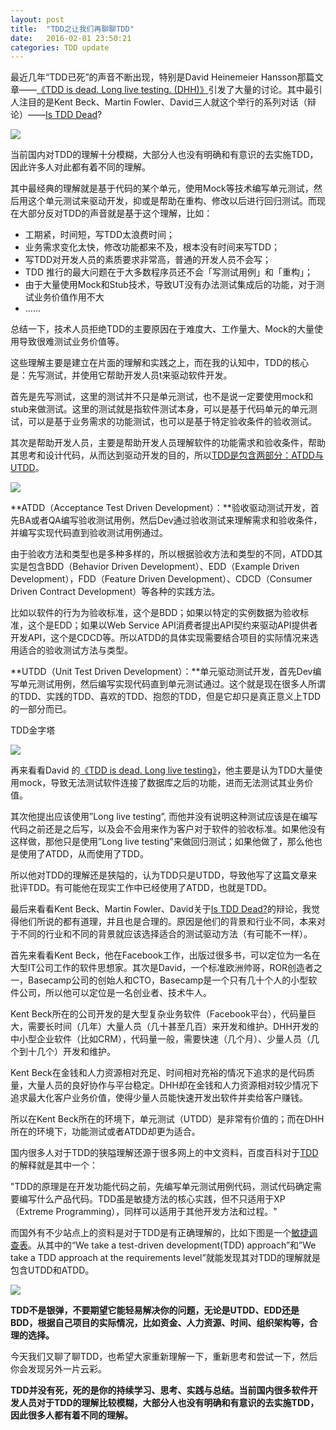 ```yaml
---
layout: post
title:  "TDD之让我们再聊聊TDD"
date:   2016-02-01 23:50:21
categories: TDD update
---
```


最近几年“TDD已死”的声音不断出现，特别是David Heinemeier Hansson那篇文章——[《TDD is dead. Long live testing. (DHH)》](http://david.heinemeierhansson.com/2014/tdd-is-dead-long-live-testing.html)引发了大量的讨论。其中最引人注目的是Kent Beck、Martin Fowler、David三人就这个举行的系列对话（辩论）——[Is TDD Dead](https://martinfowler.com/articles/is-tdd-dead/)?

[![](http://insights.thoughtworkers.org/wp-content/uploads/2017/03/屏幕快照-2017-03-11-上午12.12.26.png)](http://insights.thoughtworkers.org/wp-content/uploads/2017/03/屏幕快照-2017-03-11-上午12.12.26.png)

当前国内对TDD的理解十分模糊，大部分人也没有明确和有意识的去实施TDD，因此许多人对此都有着不同的理解。

其中最经典的理解就是基于代码的某个单元，使用Mock等技术编写单元测试，然后用这个单元测试来驱动开发，抑或是帮助在重构、修改以后进行回归测试。而现在大部分反对TDD的声音就是基于这个理解，比如：

*   工期紧，时间短，写TDD太浪费时间；
*   业务需求变化太快，修改功能都来不及，根本没有时间来写TDD；
*   写TDD对开发人员的素质要求非常高，普通的开发人员不会写；
*   TDD 推行的最大问题在于大多数程序员还不会「写测试用例」和「重构」；
*   由于大量使用Mock和Stub技术，导致UT没有办法测试集成后的功能，对于测试业务价值作用不大
*   ......

总结一下，技术人员拒绝TDD的主要原因在于难度大、工作量大、Mock的大量使用导致很难测试业务价值等。

这些理解主要是建立在片面的理解和实践之上，而在我的认知中，TDD的核心是：先写测试，并使用它帮助开发人员t来驱动软件开发。

首先是先写测试，这里的测试并不只是单元测试，也不是说一定要使用mock和stub来做测试。这里的测试就是指软件测试本身，可以是基于代码单元的单元测试，可以是基于业务需求的功能测试，也可以是基于特定验收条件的验收测试。

其次是帮助开发人员，主要是帮助开发人员理解软件的功能需求和验收条件，帮助其思考和设计代码，从而达到驱动开发的目的，所以[TDD是包含两部分：ATDD与UTDD](http://www.agiledata.org/essays/tdd.html)。

[![](http://insights.thoughtworkers.org/wp-content/uploads/2017/03/1-TDD-3.png)](http://insights.thoughtworkers.org/wp-content/uploads/2017/03/1-TDD-3.png)

**ATDD（Acceptance Test Driven Development）：**验收驱动测试开发，首先BA或者QA编写验收测试用例，然后Dev通过验收测试来理解需求和验收条件，并编写实现代码直到验收测试用例通过。

由于验收方法和类型也是多种多样的，所以根据验收方法和类型的不同，ATDD其实是包含BDD（Behavior Driven Development）、EDD（Example Driven Development），FDD（Feature Driven Development）、CDCD（Consumer Driven Contract Development）等各种的实践方法。

比如以软件的行为为验收标准，这个是BDD；如果以特定的实例数据为验收标准，这个是EDD；如果以Web Service API消费者提出API契约来驱动API提供者开发API，这个是CDCD等。所以ATDD的具体实现需要结合项目的实际情况来选用适合的验收测试方法与类型。

**UTDD（Unit Test Driven Development）：**单元驱动测试开发，首先Dev编写单元测试用例，然后编写实现代码直到单元测试通过。这个就是现在很多人所谓的TDD、实践的TDD、喜欢的TDD、抱怨的TDD，但是它却只是真正意义上TDD的一部分而已。

TDD金字塔

[![](http://insights.thoughtworkers.org/wp-content/uploads/2017/03/2-UTDD.jpg)](http://insights.thoughtworkers.org/wp-content/uploads/2017/03/2-UTDD.jpg)

再来看看David 的[《TDD is dead. Long live testing》](http://david.heinemeierhansson.com/2014/tdd-is-dead-long-live-testing.html)，他主要是认为TDD大量使用mock，导致无法测试软件连接了数据库之后的功能，进而无法测试其业务价值。

其次他提出应该使用”Long live testing”, 而他并没有说明这种测试应该是在编写代码之前还是之后写，以及会不会用来作为客户对于软件的验收标准。如果他没有这样做，那他只是使用”Long live testing”来做回归测试；如果他做了，那么他也是使用了ATDD，从而使用了TDD。

所以他对TDD的理解还是狭隘的，认为TDD只是UTDD，导致他写了这篇文章来批评TDD。有可能他在现实工作中已经使用了ATDD，也就是TDD。

最后来看看Kent Beck、Martin Fowler、David关于[Is TDD Dead?](https://martinfowler.com/articles/is-tdd-dead/)的辩论，我觉得他们所说的都有道理，并且也是合理的。原因是他们的背景和行业不同，本来对于不同的行业和不同的背景就应该选择适合的测试驱动方法（有可能不一样）。

首先来看看Kent Beck，他在Facebook工作，出版过很多书，可以定位为一名在大型IT公司工作的软件思想家。其次是David，一个标准欧洲帅哥，ROR创造者之一，Basecamp公司的创始人和CTO，Basecamp是一个只有几十个人的小型软件公司，所以他可以定位是一名创业者、技术牛人。

Kent Beck所在的公司开发的是大型复杂业务软件（Facebook平台），代码量巨大，需要长时间（几年）大量人员（几十甚至几百）来开发和维护。DHH开发的中小型企业软件（比如CRM），代码量一般，需要快速（几个月）、少量人员（几个到十几个）开发和维护。

Kent Beck在金钱和人力资源相对充足、时间相对充裕的情况下追求的是代码质量，大量人员的良好协作与平台稳定。DHH却在金钱和人力资源相对较少情况下追求最大化客户业务价值，使得少量人员能快速开发出软件并卖给客户赚钱。

所以在Kent Beck所在的环境下，单元测试（UTDD）是非常有价值的；而在DHH所在的环境下，功能测试或者ATDD却更为适合。

国内很多人对于TDD的狭隘理解还源于很多网上的中文资料，百度百科对于[TDD](http://baike.baidu.com/item/TDD/9064369?fr=aladdin)的解释就是其中一个：

"TDD的原理是在开发功能代码之前，先编写单元测试用例代码，测试代码确定需要编写什么产品代码。TDD虽是敏捷方法的核心实践，但不只适用于XP（Extreme Programming），同样可以适用于其他开发方法和过程。"

而国外有不少站点上的资料是对于TDD是有正确理解的，比如下图是一个[敏捷调查表](http://www.ambysoft.com/surveys/howAgileAreYou2013.html)。从其中的“We take a test-driven development(TDD) approach”和”We take a TDD approach at the requirements level”就能发现其对TDD的理解就是包含UTDD和ATDD。

[![](http://insights.thoughtworkers.org/wp-content/uploads/2017/03/3-agility.png)](http://insights.thoughtworkers.org/wp-content/uploads/2017/03/3-agility.png)

**TDD不是银弹，不要期望它能轻易解决你的问题，无论是UTDD、EDD还是BDD，根据自己项目的实际情况，比如资金、人力资源、时间、组织架构等，合理的选择。**

今天我们又聊了聊TDD，也希望大家重新理解一下，重新思考和尝试一下，然后你会发现另外一片云彩。

**TDD并没有死，死的是你的持续学习、思考、实践与总结。当前国内很多软件开发人员对于TDD的理解比较模糊，大部分人也没有明确和有意识的去实施TDD，因此很多人都有着不同的理解。**